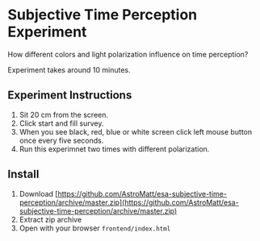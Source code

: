 # Subjective Time Perception Experiment

How different colors and light polarization influence on time perception?

Experiment takes around 10 minutes.

## Experiment Instructions

1. Sit 20 cm from the screen.
2. Click start and fill survey.
3. When you see black, red, blue or white screen click left mouse button once every five seconds.
4. Run this experimnet two times with different polarization.

## Install

1. Download [https://github.com/AstroMatt/esa-subjective-time-perception/archive/master.zip](https://github.com/AstroMatt/esa-subjective-time-perception/archive/master.zip)
2. Extract zip archive
3. Open with your browser `frontend/index.html`

